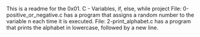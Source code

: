 This is a readme for the 0x01. C - Variables, if, else, while project
File: 0-positive_or_negative.c has a program that assigns a random number to the variable n each time it is executed. 
File: 2-print_alphabet.c has a program that prints the alphabet in lowercase, followed by a new line.
